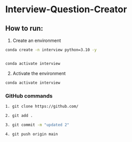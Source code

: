 # Interview-Question-Creator



## How to run:

1. Create an environment

```bash
conda create -n interview python=3.10 -y


conda activate interview

```

2. Activate the environment

```bash
conda activate interview
```

### GitHub commands

```bash
1. git clone https://github.com/

2. git add .

3. git commit -m "updated 2"

4. git push origin main

```